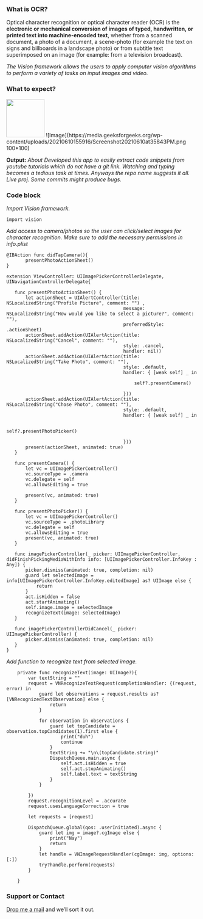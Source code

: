 ### What is OCR?

Optical character recognition or optical character reader (OCR) is the **electronic or mechanical conversion of images of typed, handwritten, or printed text into machine-encoded text**, whether from a scanned document, a photo of a document, a scene-photo (for example the text on signs and billboards in a landscape photo) or from subtitle text superimposed on an image (for example: from a television broadcast).

_The Vision framework allows the users to apply computer vision algorithms to perform a variety of tasks on input images and video._

### What to expect?

<img src="https://media.geeksforgeeks.org/wp-content/uploads/20210610155916/Screenshot20210610at35843PM.png" width="100" height="100">
![Image](https://media.geeksforgeeks.org/wp-content/uploads/20210610155916/Screenshot20210610at35843PM.png 100*100)

**Output:** 
_About
Developed this app to easily extract code snippets from youtube tutorials which do not have a git link. Watching and typing becomes a tedious task at times. Anyways the repo name suggests it all. Live proj. Some commits might produce bugs._

### Code block
_Import Vision framework._
```
import vision
```
_Add access to camera/photos so the user can click/select images for character recognition. Make sure to add the necessary permissions in info.plist_
```
@IBAction func didTapCamera(){
       presentPhotoActionSheet()
}
```
```
extension ViewController: UIImagePickerControllerDelegate, UINavigationControllerDelegate{
   
   func presentPhotoActionSheet() {
       let actionSheet = UIAlertController(title: NSLocalizedString("Profile Picture", comment: "") ,
                                           message: NSLocalizedString("How would you like to select a picture?", comment: ""),
                                           preferredStyle: .actionSheet)
       actionSheet.addAction(UIAlertAction(title: NSLocalizedString("Cancel", comment: ""),
                                           style: .cancel,
                                           handler: nil))
       actionSheet.addAction(UIAlertAction(title: NSLocalizedString("Take Photo", comment: ""),
                                           style: .default,
                                           handler: { [weak self] _ in
                                               
                                               self?.presentCamera()
                                               
                                           }))
       actionSheet.addAction(UIAlertAction(title: NSLocalizedString("Chose Photo", comment: ""),
                                           style: .default,
                                           handler: { [weak self] _ in
                                               
                                               self?.presentPhotoPicker()
                                               
                                           }))       
       present(actionSheet, animated: true)
   }
   
   func presentCamera() {
       let vc = UIImagePickerController()
       vc.sourceType = .camera
       vc.delegate = self
       vc.allowsEditing = true
       
       present(vc, animated: true)
   }
   
   func presentPhotoPicker() {
       let vc = UIImagePickerController()
       vc.sourceType = .photoLibrary
       vc.delegate = self
       vc.allowsEditing = true
       present(vc, animated: true)
   }
   
   func imagePickerController(_ picker: UIImagePickerController, didFinishPickingMediaWithInfo info: [UIImagePickerController.InfoKey : Any]) {
       picker.dismiss(animated: true, completion: nil)
       guard let selectedImage = info[UIImagePickerController.InfoKey.editedImage] as? UIImage else {
           return
       }
       act.isHidden = false
       act.startAnimating()
       self.image.image = selectedImage
       recognizeText(image: selectedImage)
   }
   
   func imagePickerControllerDidCancel(_ picker: UIImagePickerController) {
       picker.dismiss(animated: true, completion: nil)
   }
}
```
_Add function to recognize text from selected image._
```
    private func recognizeText(image: UIImage?){
        var textString = ""
        request = VNRecognizeTextRequest(completionHandler: {(request, error) in
            guard let observations = request.results as? [VNRecognizedTextObservation] else {
                return
            }
            
            for observation in observations {
                guard let topCandidate = observation.topCandidates(1).first else {
                    print("duh")
                    continue
                }
                textString += "\n\(topCandidate.string)"
                DispatchQueue.main.async {
                    self.act.isHidden = true
                    self.act.stopAnimating()
                    self.label.text = textString
                }
            }
            
        })
        request.recognitionLevel = .accurate
        request.usesLanguageCorrection = true
        
        let requests = [request]
        
        DispatchQueue.global(qos: .userInitiated).async {
            guard let img = image?.cgImage else {
                print("Nay")
                return
            }
            let handle = VNImageRequestHandler(cgImage: img, options: [:])
            try?handle.perform(requests)
        }
        
    }
```
### Support or Contact

[Drop me a mail](souvikdas2411@gmail.com) and we’ll sort it out.
